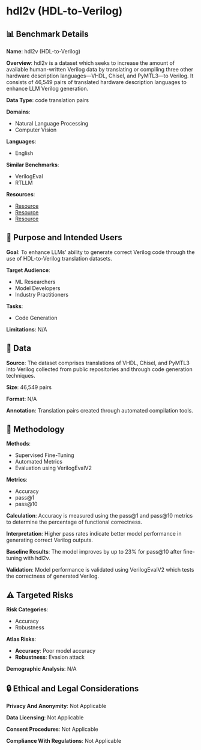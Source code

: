 # hdl2v (HDL-to-Verilog)

## 📊 Benchmark Details

**Name**: hdl2v (HDL-to-Verilog)

**Overview**: hdl2v is a dataset which seeks to increase the amount of available human-written Verilog data by translating or compiling three other hardware description languages—VHDL, Chisel, and PyMTL3—to Verilog. It consists of 46,549 pairs of translated hardware description languages to enhance LLM Verilog generation.

**Data Type**: code translation pairs

**Domains**:
- Natural Language Processing
- Computer Vision

**Languages**:
- English

**Similar Benchmarks**:
- VerilogEval
- RTLLM

**Resources**:
- [Resource](https://huggingface.co/datasets/hdl2v/vhdl-dataset)
- [Resource](https://huggingface.co/datasets/hdl2v/chisel-dataset)
- [Resource](https://huggingface.co/datasets/hdl2v/pymtl3-dataset)

## 🎯 Purpose and Intended Users

**Goal**: To enhance LLMs' ability to generate correct Verilog code through the use of HDL-to-Verilog translation datasets.

**Target Audience**:
- ML Researchers
- Model Developers
- Industry Practitioners

**Tasks**:
- Code Generation

**Limitations**: N/A

## 💾 Data

**Source**: The dataset comprises translations of VHDL, Chisel, and PyMTL3 into Verilog collected from public repositories and through code generation techniques.

**Size**: 46,549 pairs

**Format**: N/A

**Annotation**: Translation pairs created through automated compilation tools.

## 🔬 Methodology

**Methods**:
- Supervised Fine-Tuning
- Automated Metrics
- Evaluation using VerilogEvalV2

**Metrics**:
- Accuracy
- pass@1
- pass@10

**Calculation**: Accuracy is measured using the pass@1 and pass@10 metrics to determine the percentage of functional correctness.

**Interpretation**: Higher pass rates indicate better model performance in generating correct Verilog outputs.

**Baseline Results**: The model improves by up to 23% for pass@10 after fine-tuning with hdl2v.

**Validation**: Model performance is validated using VerilogEvalV2 which tests the correctness of generated Verilog.

## ⚠️ Targeted Risks

**Risk Categories**:
- Accuracy
- Robustness

**Atlas Risks**:
- **Accuracy**: Poor model accuracy
- **Robustness**: Evasion attack

**Demographic Analysis**: N/A

## 🔒 Ethical and Legal Considerations

**Privacy And Anonymity**: Not Applicable

**Data Licensing**: Not Applicable

**Consent Procedures**: Not Applicable

**Compliance With Regulations**: Not Applicable
